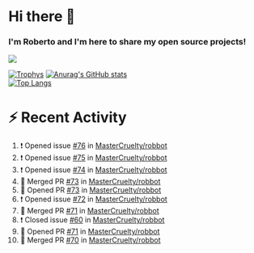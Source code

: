 # Hi there 👋
### I'm Roberto and I'm here to share my open source projects!

<img src="https://komarev.com/ghpvc/?username=mastercruelty&label=Profile views&color=0e75b6"><br>

[![Trophys](https://github-profile-trophy.vercel.app/?username=mastercruelty)](https://github.com/ryo-ma/github-profile-trophy)
[![Anurag's GitHub stats](https://github-readme-stats.vercel.app/api?username=mastercruelty&show_icons=true&theme=tokyonight)](https://github.com/anuraghazra/github-readme-stats)<br>
[![Top Langs](https://github-readme-stats.vercel.app/api/top-langs/?username=mastercruelty&exclude_repo=Alarm-project&langs_count=6&layout=compact&theme=tokyonight)](https://github.com/anuraghazra/github-readme-stats)

# :zap: Recent Activity
<!--START_SECTION:activity-->
1. ❗️ Opened issue [#76](https://github.com/MasterCruelty/robbot/issues/76) in [MasterCruelty/robbot](https://github.com/MasterCruelty/robbot)
2. ❗️ Opened issue [#75](https://github.com/MasterCruelty/robbot/issues/75) in [MasterCruelty/robbot](https://github.com/MasterCruelty/robbot)
3. ❗️ Opened issue [#74](https://github.com/MasterCruelty/robbot/issues/74) in [MasterCruelty/robbot](https://github.com/MasterCruelty/robbot)
4. 🎉 Merged PR [#73](https://github.com/MasterCruelty/robbot/pull/73) in [MasterCruelty/robbot](https://github.com/MasterCruelty/robbot)
5. 💪 Opened PR [#73](https://github.com/MasterCruelty/robbot/pull/73) in [MasterCruelty/robbot](https://github.com/MasterCruelty/robbot)
6. ❗️ Opened issue [#72](https://github.com/MasterCruelty/robbot/issues/72) in [MasterCruelty/robbot](https://github.com/MasterCruelty/robbot)
7. 🎉 Merged PR [#71](https://github.com/MasterCruelty/robbot/pull/71) in [MasterCruelty/robbot](https://github.com/MasterCruelty/robbot)
8. ❗️ Closed issue [#60](https://github.com/MasterCruelty/robbot/issues/60) in [MasterCruelty/robbot](https://github.com/MasterCruelty/robbot)
9. 💪 Opened PR [#71](https://github.com/MasterCruelty/robbot/pull/71) in [MasterCruelty/robbot](https://github.com/MasterCruelty/robbot)
10. 🎉 Merged PR [#70](https://github.com/MasterCruelty/robbot/pull/70) in [MasterCruelty/robbot](https://github.com/MasterCruelty/robbot)
<!--END_SECTION:activity-->
